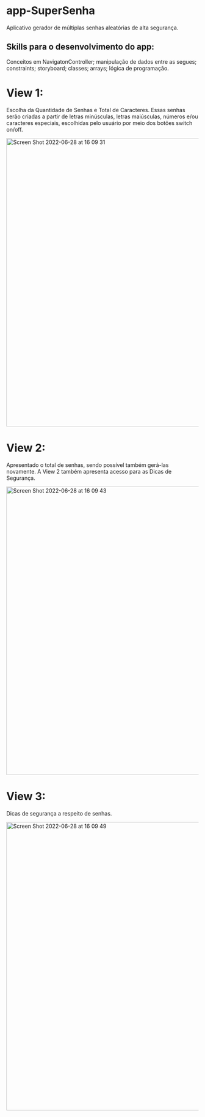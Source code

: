 # app-SuperSenha

Aplicativo gerador de múltiplas senhas aleatórias de alta segurança.

## Skills para o desenvolvimento do app:
Conceitos em NavigatonController; manipulação de dados entre as segues; constraints; storyboard; classes; arrays; lógica de programação.


# View 1:
Escolha da Quantidade de Senhas e Total de Caracteres. Essas senhas serão criadas a partir de letras minúsculas, letras maiúsculas, números e/ou caracteres especiais, escolhidas pelo usuário por meio dos botões switch on/off.

<img width="753" alt="Screen Shot 2022-06-28 at 16 09 31" src="https://user-images.githubusercontent.com/102806228/176316565-4adf9a94-8495-4c20-ba2c-f1881766e131.png">

# View 2:
Apresentado o total de senhas, sendo possível também gerá-las novamente. A View 2 também apresenta acesso para as Dicas de Segurança.

<img width="753" alt="Screen Shot 2022-06-28 at 16 09 43" src="https://user-images.githubusercontent.com/102806228/176316436-c3530188-934e-4795-9683-2fae8dcd5d0d.png">

# View 3:
Dicas de segurança a respeito de senhas.

<img width="753" alt="Screen Shot 2022-06-28 at 16 09 49" src="https://user-images.githubusercontent.com/102806228/176316442-1bd6884b-b85a-4f59-95e2-444b9f70238a.png">
